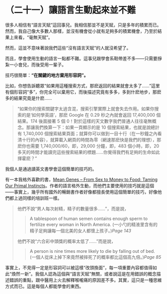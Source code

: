 # （二十一）讓語言生動起來並不難

很多人相信有“語言天賦”這回事兒。我相信那並不是天賦，只是多年的積累而已。然而，我自己像大多數人那樣，並沒有機會從小就有足夠多的積累機會，乃至於結果上來看，“毫無天賦”。

然而，這並不意味著說我們這些“沒有語言天賦”的人就沒希望了。

而且，學會使用生動的語言一點都不難。這事兒跟學會系鞋帶差不多——只需要掙紮一小會兒，而後受用一輩子。

技巧很簡單：**“在關鍵的地方棄用形容詞”。**

比如，你想告訴聽眾“如果用這種搜索方式，那麽返回的結果就會太多了……”這里有個形容詞“多”，你完全可以棄用它，而後描述究竟有多多，多到什麽地步，那麽多的結果究竟是什麽……

> “如果你的搜索關鍵字太過含混，搜索引擎實際上就會失去作用。如果你搜索的是‘如何學英語’，那麽 Google 在 0.29 秒之內就會返回 17,400,000 個結果。174 後面接著 5 個 0！對於這樣的天文數字我們普通人往往毫無概念。那讓我們換算一下：如果一頁顯示的是 10 個搜索結果，也就是說總計有 1,740,000 個搜索結果頁面；就算你可以做到一目十行（在一秒鐘之內看清十行的內容），就算載入網頁的時間為零（網速那麽快是我們的理想），那麽你也需要 1,740,000/60，即，29,000 分鐘，即，483 個小時，即，20 多天的時間才能讀完這些搜索結果的標題……你覺得我們有足夠的生命如此揮霍麽？”

我個人是通過讀英文書學會這個簡單的技巧的。

有一本我格外喜歡的書，[Mean Genes – From Sex to Money to Food: Taming
Our Primal
Instincts](http://www.meangenes.org/)。作者的語言格外生動，而他們主要使用的技巧就是這個——事實上，幾乎所有國外的暢銷書作者好像都擅長使用這個簡單的技巧，好像他們都上過同樣的培訓班一樣。

> 他們不說“男人每次射精，精子的數量很多……”，而是說，
>
> > A tablespoon of human semen contains enough sperm to fertilize every
> > woman in North America.
> > (一小勺的精液里含有的精子足夠讓每一個北美的女人都懷上孩子。)_Page
> > 143_
>
> 他們不說“六合彩中頭獎的概率太低了……”而是說，
>
> > A person is nine times more likely to die by falling out of bed.
> > (一個人從床上掉下來竟然被摔死了的概率都比這個高九倍。)_Page 85_

事實上，不見得一定是形容詞可以被這樣“改頭換面”，每一項重要內容都值得如此“煥然一新”。我個人認為這個與“語言天賦”無關，或者說這是在用錯誤的概念描述錯誤的重點，跟中醫用上火去解釋喉嚨痛的原因差不多。其實，這只是一種思維方式而已。這是每個人都能學會的東西。
